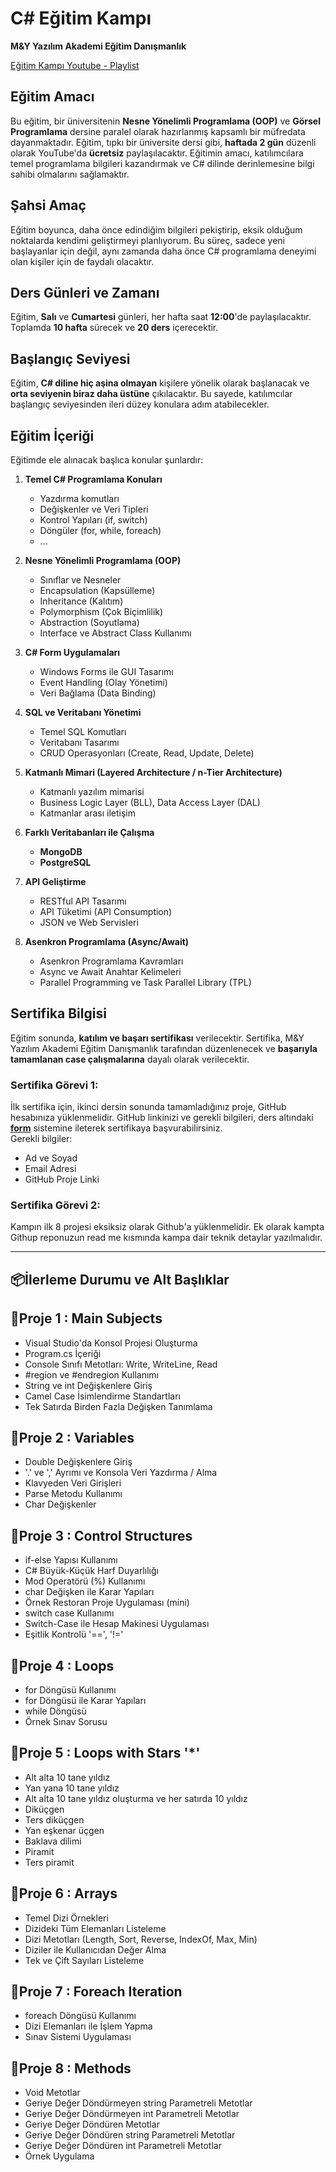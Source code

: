 # C# Eğitim Kampı  
**M&Y Yazılım Akademi Eğitim Danışmanlık**

[Eğitim Kampı Youtube - Playlist](https://www.youtube.com/playlist?list=PLKnjBHu2xXNPmFMvGKVHA_ijjrgUyNIXr)

## Eğitim Amacı  
Bu eğitim, bir üniversitenin **Nesne Yönelimli Programlama (OOP)** ve **Görsel Programlama** dersine paralel olarak hazırlanmış kapsamlı bir müfredata dayanmaktadır. Eğitim, tıpkı bir üniversite dersi gibi, **haftada 2 gün** düzenli olarak YouTube'da **ücretsiz** paylaşılacaktır. Eğitimin amacı, katılımcılara temel programlama bilgileri kazandırmak ve C# dilinde derinlemesine bilgi sahibi olmalarını sağlamaktır.

## Şahsi Amaç  
Eğitim boyunca, daha önce edindiğim bilgileri pekiştirip, eksik olduğum noktalarda kendimi geliştirmeyi planlıyorum. Bu süreç, sadece yeni başlayanlar için değil, aynı zamanda daha önce C# programlama deneyimi olan kişiler için de faydalı olacaktır.

## Ders Günleri ve Zamanı  
Eğitim, **Salı** ve **Cumartesi** günleri, her hafta saat **12:00**'de paylaşılacaktır.  
Toplamda **10 hafta** sürecek ve **20 ders** içerecektir.

## Başlangıç Seviyesi  
Eğitim, **C# diline hiç aşina olmayan** kişilere yönelik olarak başlanacak ve **orta seviyenin biraz daha üstüne** çıkılacaktır. Bu sayede, katılımcılar başlangıç seviyesinden ileri düzey konulara adım atabilecekler.

## Eğitim İçeriği  
Eğitimde ele alınacak başlıca konular şunlardır:

1. **Temel C# Programlama Konuları**  
   - Yazdırma komutları  
   - Değişkenler ve Veri Tipleri  
   - Kontrol Yapıları (if, switch)  
   - Döngüler (for, while, foreach)  
   - ...
   
2. **Nesne Yönelimli Programlama (OOP)**  
   - Sınıflar ve Nesneler  
   - Encapsulation (Kapsülleme)  
   - Inheritance (Kalıtım)  
   - Polymorphism (Çok Biçimlilik)  
   - Abstraction (Soyutlama)  
   - Interface ve Abstract Class Kullanımı

3. **C# Form Uygulamaları**  
   - Windows Forms ile GUI Tasarımı  
   - Event Handling (Olay Yönetimi)  
   - Veri Bağlama (Data Binding)

4. **SQL ve Veritabanı Yönetimi**  
   - Temel SQL Komutları  
   - Veritabanı Tasarımı  
   - CRUD Operasyonları (Create, Read, Update, Delete)  

5. **Katmanlı Mimari (Layered Architecture / n-Tier Architecture)**  
   - Katmanlı yazılım mimarisi  
   - Business Logic Layer (BLL), Data Access Layer (DAL)  
   - Katmanlar arası iletişim

6. **Farklı Veritabanları ile Çalışma**  
   - **MongoDB**  
   - **PostgreSQL**  

7. **API Geliştirme**  
   - RESTful API Tasarımı  
   - API Tüketimi (API Consumption)  
   - JSON ve Web Servisleri

8. **Asenkron Programlama (Async/Await)**  
   - Asenkron Programlama Kavramları  
   - Async ve Await Anahtar Kelimeleri  
   - Parallel Programming ve Task Parallel Library (TPL)

## Sertifika Bilgisi  
Eğitim sonunda, **katılım ve başarı sertifikası** verilecektir. Sertifika, M&Y Yazılım Akademi Eğitim Danışmanlık tarafından düzenlenecek ve **başarıyla tamamlanan case çalışmalarına** dayalı olarak verilecektir.

### Sertifika Görevi 1:  
İlk sertifika için, ikinci dersin sonunda tamamladığınız proje, GitHub hesabınıza yüklenmelidir. GitHub linkinizi ve gerekli bilgileri, ders altındaki [**form**](https://docs.google.com/forms/d/1uBcCePikwpXVtmpelxDK4x7w4iUFYvDctVXPucVVqBQ/viewform?pli=1&pli=1&edit_requested=true) sistemine ileterek sertifikaya başvurabilirsiniz.  
Gerekli bilgiler:

- Ad ve Soyad  
- Email Adresi  
- GitHub Proje Linki

### Sertifika Görevi 2:
Kampın ilk 8 projesi eksiksiz olarak Github'a yüklenmelidir. Ek olarak kampta Githup reponuzun read me kısmında kampa dair teknik detaylar yazılmalıdır.

-----

📦İlerleme Durumu ve Alt Başlıklar
-----

## **📂Proje 1 : Main Subjects**

- Visual Studio'da Konsol Projesi Oluşturma
- Program.cs İçeriği
- Console Sınıfı Metotları: Write, WriteLine, Read
- \#region ve #endregion Kullanımı
- String ve int Değişkenlere Giriş
- Camel Case İsimlendirme Standartları
- Tek Satırda Birden Fazla Değişken Tanımlama



## **📂Proje 2 : Variables**


- Double Değişkenlere Giriş
- '.' ve ',' Ayrımı ve Konsola Veri  Yazdırma / Alma
- Klavyeden Veri Girişleri
- Parse Metodu Kullanımı
- Char Değişkenler



## **📂Proje 3 : Control Structures**


- if-else Yapısı Kullanımı
- C# Büyük-Küçük Harf Duyarlılığı
- Mod Operatörü (%) Kullanımı
- char Değişken ile Karar Yapıları
- Örnek Restoran Proje Uygulaması (mini)
- switch case Kullanımı
- Switch-Case ile Hesap Makinesi Uygulaması
- Eşitlik Kontrolü '==', '!='



## **📂Proje 4 : Loops**


- for Döngüsü Kullanımı
- for Döngüsü ile Karar Yapıları
- while Döngüsü
- Örnek Sınav Sorusu



## **📂Proje 5 : Loops with Stars '*'**


- Alt alta 10 tane yıldız
- Yan yana 10 tane yıldız
- Alt alta 10 tane yıldız oluşturma ve her satırda 10 yıldız
- Diküçgen
- Ters diküçgen
- Yan eşkenar üçgen
- Baklava dilimi
- Piramit
- Ters piramit



## **📂Proje 6 : Arrays**


- Temel Dizi Örnekleri
- Dizideki Tüm Elemanları Listeleme
- Dizi Metotları (Length, Sort, Reverse, IndexOf, Max, Min)
- Diziler ile Kullanıcıdan Değer Alma
- Tek ve Çift Sayıları Listeleme



## **📂Proje 7 : Foreach Iteration**


- foreach Döngüsü Kullanımı
- Dizi Elemanları ile İşlem Yapma
- Sınav Sistemi Uygulaması



## **📂Proje 8 : Methods**


- Void Metotlar
- Geriye Değer Döndürmeyen string Parametreli Metotlar
- Geriye Değer Döndürmeyen int Parametreli Metotlar
- Geriye Değer Döndüren Metotlar
- Geriye Değer Döndüren string Parametreli Metotlar
- Geriye Değer Döndüren int Parametreli Metotlar
- Örnek Uygulama


